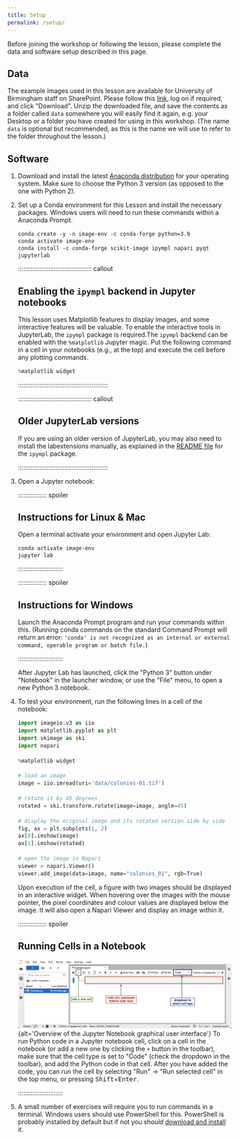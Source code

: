 ```yaml
---
title: Setup
permalink: /setup/
---
```


Before joining the workshop or following the lesson, please complete the data and software setup
described in this page.

## Data

The example images used in this lesson are available for University of Birmingham staff on SharePoint.
Please follow this [link](https://bham.sharepoint.com/sites/AdvancedResearchComputing-Department/_layouts/15/guestaccess.aspx?share=EvzR904iA-FHiaB4sU5x-_ABUIffKSlj7UknNmMQsOuE1g&e=Ac1Xgd), 
log on if required, and click "Download".
Unzip the downloaded file, and save the contents as a folder called `data` somewhere you will easily
find it again,
e.g. your Desktop or a folder you have created for using in this workshop.
(The name `data` is optional but recommended, as this is the name we will use to refer to the folder
throughout the lesson.)

## Software

1. Download and install the latest [Anaconda
   distribution](https://www.anaconda.com/download/) for your
   operating system. Make sure to choose the Python 3 version (as
   opposed to the one with Python 2).
2. Set up a Conda environment for this Lesson and install the
   necessary packages. Windows users will need to run these commands within a Anaconda Prompt.

   ```shell
   conda create -y -n image-env -c conda-forge python=3.9
   conda activate image-env
   conda install -c conda-forge scikit-image ipympl napari pyqt jupyterlab
   ```

   :::::::::::::::::::::::::::::::::::::::::  callout

   ## Enabling the `ipympl` backend in Jupyter notebooks

   This lesson uses Matplotlib features to display images, and some
   interactive features will be valuable. To enable the interactive
   tools in JupyterLab, the `ipympl` package is required.The `ipympl` backend can be enabled with
   the `%matplotlib` Jupyter
   magic. Put the following command in a cell in your notebooks
   (e.g., at the top) and execute the cell before any plotting commands.

   ```python
   %matplotlib widget
   ```

   ::::::::::::::::::::::::::::::::::::::::::::::::::

   :::::::::::::::::::::::::::::::::::::::::  callout

   ## Older JupyterLab versions

   If you are using an older version of JupyterLab, you may also need
   to install the labextensions manually, as explained in the [README
   file](https://github.com/matplotlib/ipympl#readme) for the `ipympl`
   package.

   ::::::::::::::::::::::::::::::::::::::::::::::::::

3. Open a Jupyter notebook:

   ::::::::::::::::  spoiler

   ## Instructions for Linux \& Mac

   Open a terminal activate your environment and open Jupyter Lab:

   ```shell
   conda activate image-env
   jupyter lab
   ```

   :::::::::::::::::::::::::

   ::::::::::::::::  spoiler

   ## Instructions for Windows

   Launch the Anaconda Prompt program and run your commands within this.
   (Running conda commands on the standard Command Prompt will return an error:
   `'conda' is not recognized as an internal or external command, operable program or batch file.`)

   :::::::::::::::::::::::::

   After Jupyter Lab has launched, click the "Python 3" button under "Notebook" in the launcher
   window,
   or use the "File" menu, to open a new Python 3 notebook.

4. To test your environment, run the following lines in a cell of the notebook:

    ```python
    import imageio.v3 as iio
    import matplotlib.pyplot as plt
    import skimage as ski
    import napari

    %matplotlib widget

    # load an image
    image = iio.imread(uri='data/colonies-01.tif')

    # rotate it by 45 degrees
    rotated = ski.transform.rotate(image=image, angle=45)

    # display the original image and its rotated version side by side
    fig, ax = plt.subplots(1, 2)
    ax[0].imshow(image)
    ax[1].imshow(rotated)

    # open the image in Napari
    viewer = napari.Viewer()
    viewer.add_image(data=image, name="colonies_01", rgb=True)
    ```

   Upon execution of the cell, a figure with two images should be displayed in an interactive
   widget. When hovering over the images with the mouse pointer, the pixel coordinates and colour
   values are displayed below the image. It will also open a Napari Viewer and display an image
   within it.

   ::::::::::::::::  spoiler

   ## Running Cells in a Notebook

   ![](fig/jupyter_overview.png){alt='Overview of the Jupyter Notebook graphical user interface'}
   To run Python code in a Jupyter notebook cell, click on a cell in the notebook
   (or add a new one by clicking the `+` button in the toolbar),
   make sure that the cell type is set to "Code" (check the dropdown in the toolbar),
   and add the Python code in that cell.
   After you have added the code,
   you can run the cell by selecting "Run" -> "Run selected cell" in the top menu,
   or pressing <kbd>Shift</kbd>\+<kbd>Enter</kbd>.

   :::::::::::::::::::::::::

5. A small number of exercises will require you to run commands in a terminal. Windows users should
   use PowerShell for this. PowerShell is probably installed by default but if not you
   should [download and install](https://apps.microsoft.com/detail/9MZ1SNWT0N5D?hl=en-eg&gl=EG) it.

[figshare-data]: https://figshare.com/articles/dataset/Data_Carpentry_Image_Processing_Data_beta_/19260677
